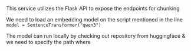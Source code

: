 This service utilizes the Flask API to expose the endpoints for chunking

We need to load an embedding model on the script mentioned in the line
`model = SentenceTransformer("qwen3")`

The model can run locally by checking out repository from huggingface & we need to specify the path where 
